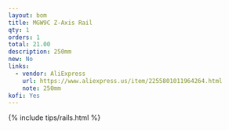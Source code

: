 ```yaml
---
layout: bom
title: MGW9C Z-Axis Rail
qty: 1
orders: 1
total: 21.00
description: 250mm
new: No
links:
  - vendor: AliExpress
    url: https://www.aliexpress.us/item/2255801011964264.html
    note: 250mm
kofi: Yes
---
```


{% include tips/rails.html %}